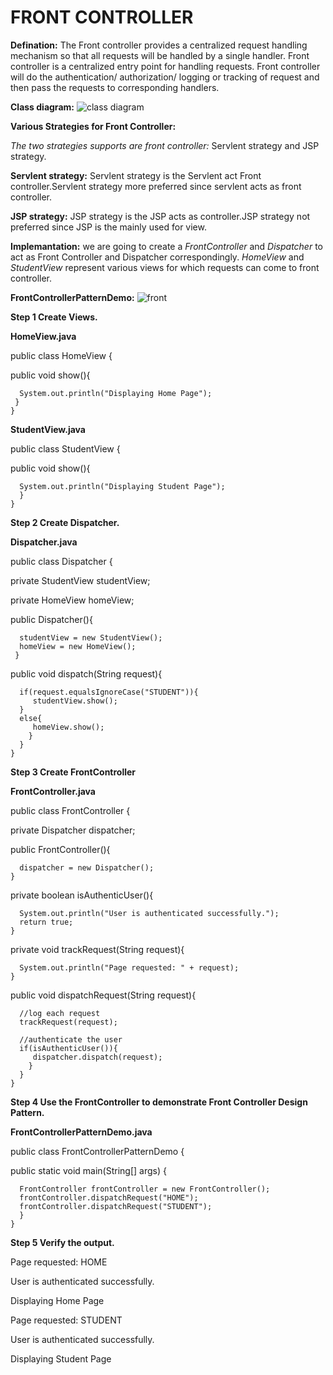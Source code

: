 # FRONT CONTROLLER

**Defination:**
             The Front controller provides a centralized request handling mechanism so that all requests will be handled by a single handler. Front controller is a centralized entry point for handling requests. Front controller will do the authentication/ authorization/ logging or tracking of request and then pass the requests to corresponding handlers.

**Class diagram:**
![class diagram](https://cloud.githubusercontent.com/assets/26034726/24736727/9ab40caa-1aab-11e7-8f9f-c8caf2936372.PNG)

**Various Strategies for Front Controller:**

*The two strategies supports are front controller:*
Servlent strategy and JSP strategy.

**Servlent strategy:**
Servlent strategy is the Servlent act Front controller.Servlent strategy more preferred since servlent acts as front controller.

**JSP strategy:**
JSP strategy is the JSP acts as controller.JSP strategy not preferred since JSP is the mainly used for view.

**Implemantation:**
we are going to create a *FrontController* and *Dispatcher* to act as Front Controller and Dispatcher correspondingly. *HomeView* and *StudentView* represent various views for which requests can come to front controller.

**FrontControllerPatternDemo:**
![front](https://cloud.githubusercontent.com/assets/26034726/24736743/b3bec3f2-1aab-11e7-9145-41425ba84e1a.PNG) 


**Step 1
Create Views.**

**HomeView.java**

public class HomeView {

   public void show(){

      System.out.println("Displaying Home Page");
     }
    }
**StudentView.java**

public class StudentView {

   public void show(){

      System.out.println("Displaying Student Page");
      }
    }
**Step 2
Create Dispatcher.**

**Dispatcher.java**

public class Dispatcher {

   private StudentView studentView;

   private HomeView homeView;
   
   public Dispatcher(){

      studentView = new StudentView();
      homeView = new HomeView();
     }

   public void dispatch(String request){

      if(request.equalsIgnoreCase("STUDENT")){
         studentView.show();
      }
      else{
         homeView.show();
        }	
      }
    }
**Step 3
Create FrontController**

**FrontController.java**

public class FrontController {
	
   private Dispatcher dispatcher;

   public FrontController(){

      dispatcher = new Dispatcher();
    }

   private boolean isAuthenticUser(){

      System.out.println("User is authenticated successfully.");
      return true;
    }

   private void trackRequest(String request){

      System.out.println("Page requested: " + request);
    }

   public void dispatchRequest(String request){

      //log each request
      trackRequest(request);
      
      //authenticate the user
      if(isAuthenticUser()){
         dispatcher.dispatch(request);
        }	
      }
    }
**Step 4
Use the FrontController to demonstrate Front Controller Design Pattern.**

**FrontControllerPatternDemo.java**

public class FrontControllerPatternDemo {

   public static void main(String[] args) {
   
      FrontController frontController = new FrontController();
      frontController.dispatchRequest("HOME");
      frontController.dispatchRequest("STUDENT");
      }
    }
**Step 5
Verify the output.**

Page requested: HOME

User is authenticated successfully.

Displaying Home Page

Page requested: STUDENT

User is authenticated successfully.

Displaying Student Page
